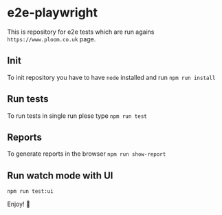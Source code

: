 # e2e-playwright
This is repository for e2e tests which are run agains `https://www.ploom.co.uk` page.

## Init
To init repository you have to have `node` installed and run
`npm run install`

## Run tests
To run tests in single run plese type
`npm run test`

## Reports
To generate reports in the browser
`npm run show-report`

## Run watch mode with UI
`npm run test:ui`

Enjoy! 🦄